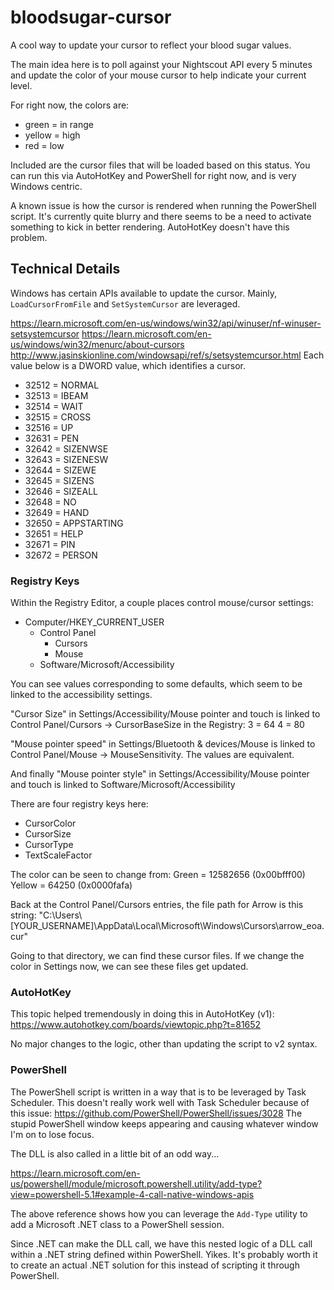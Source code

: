 # bloodsugar-cursor

A cool way to update your cursor to reflect your blood sugar values.

The main idea here is to poll against your Nightscout API every 5 minutes and update the color of your mouse cursor to help indicate your current level.

For right now, the colors are:

- green = in range
- yellow = high
- red = low

Included are the cursor files that will be loaded based on this status.
You can run this via AutoHotKey and PowerShell for right now, and is very Windows centric.

A known issue is how the cursor is rendered when running the PowerShell script. It's currently quite blurry and there seems to be a need to activate something to kick in better rendering. AutoHotKey doesn't have this problem.

## Technical Details

Windows has certain APIs available to update the cursor. Mainly, `LoadCursorFromFile` and `SetSystemCursor` are leveraged.

<https://learn.microsoft.com/en-us/windows/win32/api/winuser/nf-winuser-setsystemcursor>
<https://learn.microsoft.com/en-us/windows/win32/menurc/about-cursors>
<http://www.jasinskionline.com/windowsapi/ref/s/setsystemcursor.html>
Each value below is a DWORD value, which identifies a cursor.

- 32512 = NORMAL
- 32513 = IBEAM
- 32514 = WAIT
- 32515 = CROSS
- 32516 = UP
- 32631 = PEN
- 32642 = SIZENWSE
- 32643 = SIZENESW
- 32644 = SIZEWE
- 32645 = SIZENS
- 32646 = SIZEALL
- 32648 = NO
- 32649 = HAND
- 32650 = APPSTARTING
- 32651 = HELP
- 32671 = PIN
- 32672 = PERSON

### Registry Keys

Within the Registry Editor, a couple places control mouse/cursor settings:

- Computer/HKEY_CURRENT_USER
  - Control Panel
    - Cursors
    - Mouse
  - Software/Microsoft/Accessibility

You can see values corresponding to some defaults, which seem to be linked to the
accessibility settings.

"Cursor Size" in Settings/Accessibility/Mouse pointer and touch is linked to
Control Panel/Cursors -> CursorBaseSize in the Registry:
3 = 64
4 = 80

"Mouse pointer speed" in Settings/Bluetooth & devices/Mouse is linked to
Control Panel/Mouse -> MouseSensitivity. The values are equivalent.

And finally "Mouse pointer style" in Settings/Accessibility/Mouse pointer and touch is linked to
Software/Microsoft/Accessibility

There are four registry keys here:

- CursorColor
- CursorSize
- CursorType
- TextScaleFactor

The color can be seen to change from:
Green = 12582656 (0x00bfff00)
Yellow = 64250      (0x0000fafa)

Back at the Control Panel/Cursors entries, the file path for Arrow is this string:
"C:\\Users\\[YOUR_USERNAME]\\AppData\\Local\\Microsoft\\Windows\\Cursors\\arrow_eoa.cur"

Going to that directory, we can find these cursor files. If we change the color in Settings now, we can see these files get updated.

### AutoHotKey

This topic helped tremendously in doing this in AutoHotKey (v1):
<https://www.autohotkey.com/boards/viewtopic.php?t=81652>

No major changes to the logic, other than updating the script to v2 syntax.

### PowerShell

The PowerShell script is written in a way that is to be leveraged by Task Scheduler.
This doesn't really work well with Task Scheduler because of this issue: <https://github.com/PowerShell/PowerShell/issues/3028>
The stupid PowerShell window keeps appearing and causing whatever window I'm on to lose focus.

The DLL is also called in a little bit of an odd way...

<https://learn.microsoft.com/en-us/powershell/module/microsoft.powershell.utility/add-type?view=powershell-5.1#example-4-call-native-windows-apis>

The above reference shows how you can leverage the `Add-Type` utility to add a Microsoft .NET class to a PowerShell session.

Since .NET can make the DLL call, we have this nested logic of a DLL call within a .NET string defined within PowerShell. Yikes.
It's probably worth it to create an actual .NET solution for this instead of scripting it through PowerShell.
